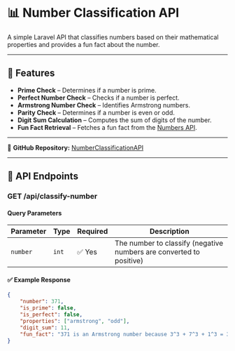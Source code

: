 # 📊 Number Classification API

A simple Laravel API that classifies numbers based on their mathematical properties and provides a fun fact about the number.

---

## 🚀 Features
- **Prime Check** – Determines if a number is prime.
- **Perfect Number Check** – Checks if a number is perfect.
- **Armstrong Number Check** – Identifies Armstrong numbers.
- **Parity Check** – Determines if a number is even or odd.
- **Digit Sum Calculation** – Computes the sum of digits of the number.
- **Fun Fact Retrieval** – Fetches a fun fact from the [Numbers API](http://numbersapi.com).

---

🔗 **GitHub Repository:** [NumberClassificationAPI]((https://github.com/Boluwatife01-bea/hng_task1))

---

## 📡 API Endpoints
### **GET /api/classify-number**
#### **Query Parameters**
| Parameter | Type  | Required | Description |
|-----------|-------|----------|-------------|
| `number`  | `int` | ✅ Yes   | The number to classify (negative numbers are converted to positive) |

#### ✅ **Example Response**
```json
{
    "number": 371,
    "is_prime": false,
    "is_perfect": false,
    "properties": ["armstrong", "odd"],
    "digit_sum": 11,
    "fun_fact": "371 is an Armstrong number because 3^3 + 7^3 + 1^3 = 371"
}

